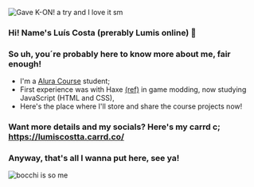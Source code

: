 ![Gave K-ON! a try and I love it sm](https://media1.tenor.com/m/CiW__asIWaIAAAAC/k-on-yui-hirasawa.gif)
### Hi! Name's Luís Costa (prerably Lumis online) 🧡
### So uh, you´re probably here to know more about me, fair enough!

- I'm a [Alura Course](https://www.alura.com.br) student;
- First experience was with Haxe [(ref)](https://github.com/NamelessFNF/Plasm-Funkin-Source-Code) in game modding, now studying JavaScript (HTML and CSS),
- Here's the place where I'll store and share the course projects now!

### Want more details and my socials? Here's my carrd c; https://lumiscostta.carrd.co/
### Anyway, that's all I wanna put here, see ya!
![bocchi is so me](https://media1.tenor.com/m/jbTdFqfc4qkAAAAd/bocchi-the-rock-bocchi.gif)
